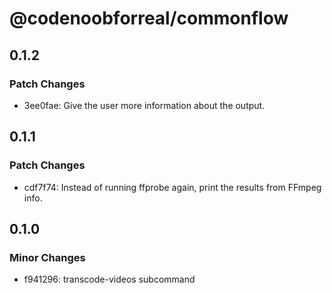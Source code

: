 # @codenoobforreal/commonflow

## 0.1.2

### Patch Changes

- 3ee0fae: Give the user more information about the output.

## 0.1.1

### Patch Changes

- cdf7f74: Instead of running ffprobe again, print the results from FFmpeg info.

## 0.1.0

### Minor Changes

- f941296: transcode-videos subcommand
